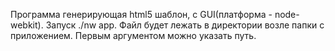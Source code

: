 Программа генерирующая html5 шаблон, с GUI(платформа - node-webkit). 
 Запуск ./nw app. 
 Файл будет лежать в директории возле папки с приложением. Первым аргументом можно указать путь.
